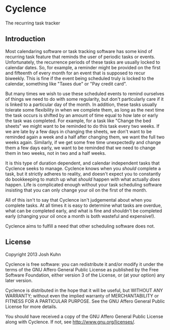 Cyclence
==========
The recurring task tracker

Introduction
----------

Most calendaring software or task tracking software has some kind of recurring
task feature that reminds the user of periodic tasks or events. Unfortunately,
the recurrence periods of these tasks are usually locked to calendar dates. So,
for example, a reminder might be provided on the first and fifteenth of every
month for an event that is supposed to recur biweekly. This is fine if the event
being scheduled truly is locked to the calendar, something like "Taxes due" or
"Pay credit card".

But many times we wish to use these scheduled events to remind ourselves of
things we need to do with some regularity, but don't particularly care if it is
linked to a particular day of the month. In addition, these tasks usually
tolerate some flexibility in when we complete them, as long as the next time the
task occurs is shifted by an amount of time equal to how late or early the task
was completed. For example, for a task like "Change the bed sheets" we might
want to be reminded to do this task every two weeks. If we are late by a few
days in changing the sheets, we don't want to be reminded again a week and a
half after changing them, we want the full two weeks again. Similarly, if we get
some free time unexpectedly and change them a few days early, we want to be
reminded that we need to change them in two weeks, not in two and a half weeks.

It is this type of duration dependent, and calendar independent tasks that
Cyclence seeks to manage. Cyclence knows when you *should* complete a task,
but it strictly adheres to reality, and doesn't expect you to constantly do
bookkeeping to match up what *should* happen with what actually *does*
happen. Life is complicated enough without your task scheduling software
insisting that you can only change your oil on the first of the month.

All of this isn't to say that Cyclence isn't judgemental about when you complete
tasks. At all times it is easy to determine what tasks are overdue, what can be
completed early, and what is fine and shouldn't be completed early (changing
your oil once a month is both wasteful and expensive!).

Cyclence aims to fulfill a need that other scheduling software does not.

## License

Copyright 2013 Josh Kuhn

Cyclence is free software: you can redistribute it and/or modify it under
the terms of the GNU Affero General Public License as published by the Free
Software Foundation, either version 3 of the License, or (at your option)
any later version.

Cyclence is distributed in the hope that it will be useful, but WITHOUT ANY
WARRANTY; without even the implied warranty of MERCHANTABILITY or FITNESS
FOR A PARTICULAR PURPOSE.  See the GNU Affero General Public License for
more details.

You should have received a copy of the GNU Affero General Public License
along with Cyclence.  If not, see <http://www.gnu.org/licenses/>.
